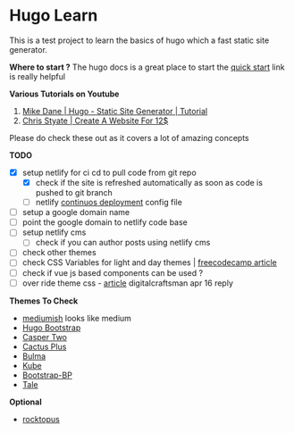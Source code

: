 # Hugo Learn
This is a test project to learn the basics of hugo which a fast static site generator.

**Where to start ?**
The hugo docs is a great place to start the [quick start](https://gohugo.io/getting-started/quick-start/) link is really helpful

**Various Tutorials on Youtube**
1. [Mike Dane | Hugo - Static Site Generator | Tutorial](https://www.youtube.com/playlist?list=PLLAZ4kZ9dFpOnyRlyS-liKL5ReHDcj4G3)
2. [Chris Styate | Create A Website For 12$](https://www.youtube.com/playlist?list=PL-Kz5P-mYdMgAJDmRJquyMHfdaIOD-3oj)
   
Please do check these out as it covers a lot of amazing concepts 

**TODO**

- [X] setup netlify for ci cd to pull code from git repo
  - [X] check if the site is refreshed automatically as soon as code is pushed to git branch
  - [ ] netlify [continuos deployment](https://www.netlify.com/docs/continuous-deployment/?_ga=2.181209447.1704778281.1547214950-567085231.1547214950#deploy-contexts) config file
- [ ] setup a google domain name
- [ ] point the google domain to netlify code base
- [ ] setup netlify cms 
  - [ ] check if you can author posts using netlify cms
- [ ] check other themes 
- [ ] check CSS Variables for light and day themes | [freecodecamp article](https://medium.freecodecamp.org/everything-you-need-to-know-about-css-variables-c74d922ea855)
- [ ] check if vue js based components can be used ?
- [ ] over ride theme css - [article](https://discourse.gohugo.io/t/how-to-override-css-classes-with-hugo/3033/3) digitalcraftsman apr 16 reply
  
**Themes To Check**
* [mediumish](https://themes.gohugo.io/mediumish-gohugo-theme/) looks like medium
* [Hugo Bootstrap](https://themes.gohugo.io/hugo-bootstrap/)
* [Casper Two](https://themes.gohugo.io/theme/hugo-casper-two/)
* [Cactus Plus](https://themes.gohugo.io/hugo-theme-cactus-plus/)
* [Bulma](https://themes.gohugo.io/bulma/)
* [Kube](https://themes.gohugo.io/kube/)
* [Bootstrap-BP](https://themes.gohugo.io/bootstrap-bp-hugo-theme/)
* [Tale](https://themes.gohugo.io/tale-hugo/)
  

**Optional**
* [rocktopus](https://themes.gohugo.io/rocktopus/)


